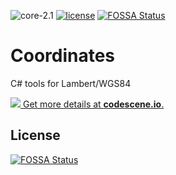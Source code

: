 ![core-2.1](https://img.shields.io/badge/core-2.1-green.svg?longCache=true&style=flat-square)
[![license](https://img.shields.io/github/license/mashape/apistatus.svg?maxAge=2592000longCache=true&style=flat-square)](https://opensource.org/licenses/MIT)
[![FOSSA Status](https://app.fossa.io/api/projects/git%2Bgithub.com%2FApiO%2FCoordinates.svg?type=shield)](https://app.fossa.io/projects/git%2Bgithub.com%2FApiO%2FCoordinates?ref=badge_shield)

# Coordinates

C# tools for Lambert/WGS84

[![](https://codescene.io/projects/3689/status.svg) Get more details at **codescene.io**.](https://codescene.io/projects/3689/jobs/latest-successful/results)


## License
[![FOSSA Status](https://app.fossa.io/api/projects/git%2Bgithub.com%2FApiO%2FCoordinates.svg?type=large)](https://app.fossa.io/projects/git%2Bgithub.com%2FApiO%2FCoordinates?ref=badge_large)